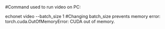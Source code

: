 #Command used to run video on PC:

echonet video --batch_size 1
#Changing batch_size prevents memory error: torch.cuda.OutOfMemoryError: CUDA out of memory.